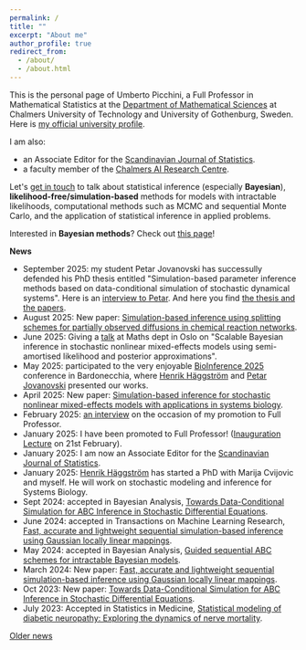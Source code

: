 ```yaml
---
permalink: /
title: ""
excerpt: "About me"
author_profile: true
redirect_from: 
  - /about/
  - /about.html
---
```


This is the personal page of Umberto Picchini, a Full Professor in Mathematical Statistics at the [Department of Mathematical Sciences](https://www.chalmers.se/en/departments/math/Pages/default.aspx) at Chalmers University of Technology and University of Gothenburg, Sweden. Here is <a href="https://www.gu.se/en/about/find-staff/umbertopicchini">my official university profile</a>. 

I am also:
* an Associate Editor for the [Scandinavian Journal of Statistics](https://onlinelibrary.wiley.com/journal/14679469).
* a faculty member of the [Chalmers AI Research Centre](https://www.chalmers.se/en/centres/chair/). 

Let's [get in touch](contact) to talk about statistical inference (especially **Bayesian**), **likelihood-free/simulation-based** methods for models with intractable likelihoods, computational methods such as MCMC and sequential Monte Carlo, and the application of statistical inference in applied problems.

Interested in **Bayesian methods**? Check out [this page](bayes)!


**News**

- September 2025: my student Petar Jovanovski has successully defended his PhD thesis entitled "Simulation-based parameter inference methods based on data-conditional simulation of stochastic dynamical systems". Here is an [interview to Petar](https://www.chalmers.se/en/current/news/mv-better-inference-for-stochastic-dynamical-systems/). And here you find [the thesis and the papers](https://research.chalmers.se/en/publication/547984).
- August 2025: New paper: [Simulation-based inference using splitting schemes for partially observed diffusions in chemical reaction networks](https://arxiv.org/abs/2508.11438).
- June 2025: Giving a [talk](https://www.mn.uio.no/math/english/research/groups/statistics-data-science/events/seminars/spring_2025/umberto-picchini.html) at Maths dept in Oslo on "Scalable Bayesian inference in stochastic nonlinear mixed-effects models using semi-amortised likelihood and posterior approximations".
- May 2025: participated to the very enjoyable [BioInference 2025](https://bioinference.github.io/2025/) conference in Bardonecchia, where [Henrik Häggström](https://www.chalmers.se/en/persons/henhagg/) and [Petar Jovanovski](https://research.chalmers.se/en/person/?cid=petarj) presented our works.
- April 2025: New paper: [Simulation-based inference for stochastic nonlinear mixed-effects models with applications in systems biology](https://arxiv.org/abs/2504.11279).
- February 2025: [an interview](https://www.chalmers.se/en/current/news/mv-statistical-inference-and-simulations-in-stochastic-modelling/) on the occasion of my promotion to Full Professor.
- January 2025: I have been promoted to Full Professor! ([Inauguration Lecture](https://www.chalmers.se/en/current/calendar/mv-inauguration-lecture-umberto-picchini/) on 21st February).
- January 2025: I am now an Associate Editor for the [Scandinavian Journal of Statistics](https://onlinelibrary.wiley.com/journal/14679469).
- January 2025: [Henrik Häggström](https://www.chalmers.se/en/persons/henhagg/) has started a PhD with Marija Cvijovic and myself. He will work on stochastic modeling and inference for Systems Biology.
- Sept 2024: accepted in Bayesian Analysis, [Towards Data-Conditional Simulation for ABC Inference in Stochastic Differential Equations](https://doi.org/10.1214/24-BA1467).
- June 2024: accepted in Transactions on Machine Learning Research, [Fast, accurate and lightweight sequential simulation-based inference using Gaussian locally linear mappings](https://openreview.net/forum?id=Q0nzpRcwWn).
- May 2024: accepted in Bayesian Analysis, [Guided sequential ABC schemes for intractable Bayesian models](https://doi.org/10.1214/24-BA1451).
- March 2024: New paper: [Fast, accurate and lightweight sequential simulation-based inference using Gaussian locally linear mappings](https://arxiv.org/abs/2403.07454).
- Oct 2023: New paper: [Towards Data-Conditional Simulation for ABC Inference in Stochastic Differential Equations](https://arxiv.org/abs/2310.10329).
- July 2023: Accepted in Statistics in Medicine, [Statistical modeling of diabetic neuropathy: Exploring the dynamics of nerve mortality](https://arxiv.org/abs/2302.06374).

[Older news](oldnews)
